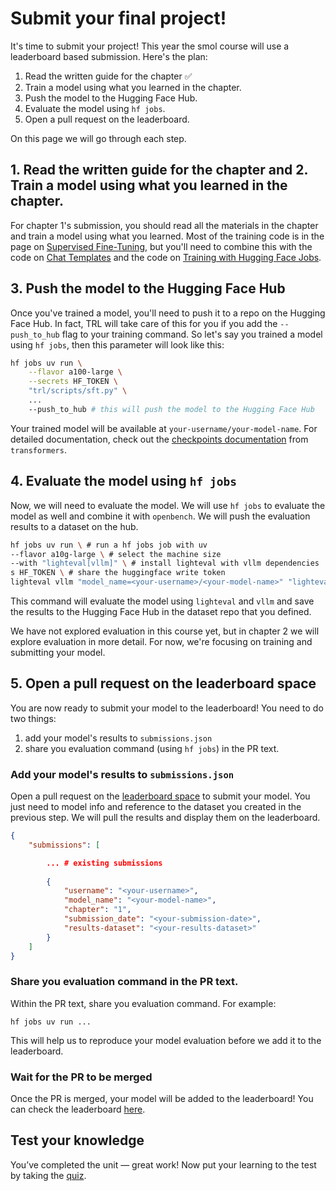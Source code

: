 # Submit your final project!

It's time to submit your project! This year the smol course will use a leaderboard based submission. Here's the plan:

1. Read the written guide for the chapter ✅
2. Train a model using what you learned in the chapter.
3. Push the model to the Hugging Face Hub.
4. Evaluate the model using `hf jobs`.
5. Open a pull request on the leaderboard.

On this page we will go through each step.

## 1. Read the written guide for the chapter and 2. Train a model using what you learned in the chapter.

For chapter 1's submission, you should read all the materials in the chapter and train a model using what you learned. Most of the training code is in the page on [Supervised Fine-Tuning](./3), but you'll need to combine this with the code on [Chat Templates](./2) and the code on [Training with Hugging Face Jobs](./5).

## 3. Push the model to the Hugging Face Hub

Once you've trained a model, you'll need to push it to a repo on the Hugging Face Hub. In fact, TRL will take care of this for you if you add the `--push_to_hub` flag to your training command. So let's say you trained a model using `hf jobs`, then this parameter will look like this:

```bash
hf jobs uv run \
    --flavor a100-large \
    --secrets HF_TOKEN \
    "trl/scripts/sft.py" \
    ...
    --push_to_hub # this will push the model to the Hugging Face Hub
```

Your trained model will be available at `your-username/your-model-name`. For detailed documentation, check out the [checkpoints documentation](https://huggingface.co/docs/transformers/trainer#checkpoints) from `transformers`.

## 4. Evaluate the model using `hf jobs`

Now, we will need to evaluate the model. We will use `hf jobs` to evaluate the model as well and combine it with `openbench`. We will push the evaluation results to a dataset on the hub. 

```sh
hf jobs uv run \ # run a hf jobs job with uv
--flavor a10g-large \ # select the machine size
--with "lighteval[vllm]" \ # install lighteval with vllm dependencies
s HF_TOKEN \ # share the huggingface write token
lighteval vllm "model_name=<your-username>/<your-model-name>" "lighteval|gsm8k|0|0" --push-to-hub --results-org <your-username>
```

This command will evaluate the model using `lighteval` and `vllm` and save the results to the Hugging Face Hub in the dataset repo that you defined.

<Tip>

We have not explored evaluation in this course yet, but in chapter 2 we will explore evaluation in more detail. For now, we're focusing on training and submitting your model.

</Tip>

## 5. Open a pull request on the leaderboard space

You are now ready to submit your model to the leaderboard!  You need to do two things:

1. add your model's results to `submissions.json`
2. share you evaluation command (using `hf jobs`) in the PR text.

### Add your model's results to `submissions.json`

Open a pull request on the [leaderboard space](https://huggingface.co/spaces/smol-course/leaderboard/edit/main/submissions.json) to submit your model. You just need to model info and reference to the dataset you created in the previous step. We will pull the results and display them on the leaderboard.

```json
{
    "submissions": [

        ... # existing submissions
        
        {
            "username": "<your-username>",
            "model_name": "<your-model-name>",
            "chapter": "1",
            "submission_date": "<your-submission-date>",
            "results-dataset": "<your-results-dataset>"
        }
    ]
}
```

### Share you evaluation command in the PR text.

Within the PR text, share you evaluation command. For example:

```
hf jobs uv run ...
```

This will help us to reproduce your model evaluation before we add it to the leaderboard.

### Wait for the PR to be merged

Once the PR is merged, your model will be added to the leaderboard! You can check the leaderboard [here](https://huggingface.co/spaces/smol-course/leaderboard).

## Test your knowledge

You’ve completed the unit — great work!
Now put your learning to the test by taking the [quiz](https://huggingface.co/spaces/smol-course/unit_1_quiz).
